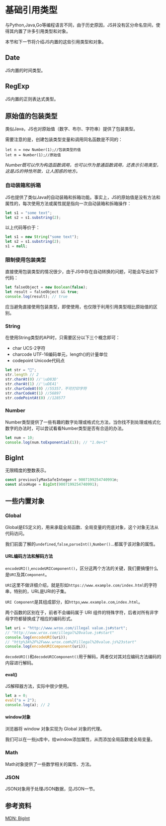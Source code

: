 # 基础引用类型

与Python,Java,Go等编程语言不同，由于历史原因，JS并没有区分命名空间，使得其内置了许多引用类型和对象。

本节和下一节将介绍JS内置的这些引用类型和对象。

## Date

JS内置的时间类型。

## RegExp

JS内置的正则表达式类型。

## 原始值的包装类型

类似Java，JS也对原始值（数字、布尔、字符串）提供了包装类型。

需要注意的是，创建包装类型变量和调用同名函数是不同的：

```
let n = new Number(1);//包装类型的值
let m = Number(1);//原始值
```

*Number既可以作为构造函数调用，也可以作为普通函数调用，还表示引用类型，这是JS的特性所致，让人困惑的地方。*

### 自动装箱和拆箱

JS也提供了类似Java的自动装箱和拆箱功能。事实上，JS的原始值是没有方法和属性的，每次使用方法或属性就是指向一次自动装箱和拆箱操作：

```js
let s1 = "some text";
let s2 = s1.substring(2);
```

以上代码等价于：

```js
let s1 = new String("some text");
let s2 = s1.substring(2);
s1 = null;
```

### 限制使用包装类型

直接使用包装类型的情况很少，由于JS中存在自动转换的问题，可能会写出如下代码：

```js
let falseObject = new Boolean(false);
let result = falseObject && true;
console.log(result); // true
```

应当避免直接使用包装类型，即使使用，也仅限于利用引用类型相比原始值的区别。

### String

在使用String类型的API时，只需要区分以下三个概念即可：

- char UCS-2字符
- charcode UTF-16编码单元，length()的计量单位
- codepoint Unicode代码点

```js
let str = "🙁";
str.length // 2
str.charAt(0) //'\uD83D'
str.charAt(1) //'\uDE41'
str.charCodeAt(0) //55357，不可打印字符
str.charCodeAt(1) //56897
str.codePointAt(0) //128577
```
### Number

Number类型提供了一些有趣的数字处理或格式化方法，当你找不到处理或格式化数字的办法时，可以尝试看看Number类型是否有合适的办法。

```js
let num = 10;
console.log(num.toExponential(1)); // "1.0e+1"
```

## BigInt

无限精度的整数表示。

```js
const previouslyMaxSafeInteger = 9007199254740991n;
const alsoHuge = BigInt(9007199254740991);
```
## 一些内置对象

### Global

Global是ES定义的，用来承载全局函数、全局变量的兜底对象，这个对象无法从代码访问。

我们前面了解的`undefined`,`false`,`parseInt()`,`Number()`...都属于该对象的属性。

#### URL编码方法和解码方法

`encodeURI()`,`encodeURIComponent()`，区分这两个方法的关键，我们要搞懂什么是`URI`及其`Component`。

`URI`这里不做详细介绍，就是形如`https://www.example.com/index.html`的字符串，特别的，URL是URI的子集。

`URI Component`是其组成部分，如`https`,`www.example.com`,`index.html`。

两个函数的区别在于，前者不会编码属于 URI 组件的特殊字符，后者对所有非字母字符都替换成了相应的编码形式。

```js
let uri = "http://www.wrox.com/illegal value.js#start";
// "http://www.wrox.com/illegal%20value.js#start"
console.log(encodeURI(uri));
// "http%3A%2F%2Fwww.wrox.com%2Fillegal%20value.js%23start"
console.log(encodeURIComponent(uri));
```

`decodeURI()`和`decodeURIComponent()`用于解码，两者仅对其对应编码方法编码的内容进行解码。
#### eval()

JS解释器方法，实际中很少使用。

```js
let a = 0;
eval("a = 2");
console.log(a); // 2
```
#### window对象

浏览器将 window 对象实现为 Global 对象的代理。

我们可以在一些js库中，给window添加属性，从而添加全局函数或全局变量。
### Math

Math对象提供了一些数学相关的属性、方法。
### JSON

JSON对象用于处理JSON数据，见JSON一节。

## 参考资料

[MDN: BigInt](https://developer.mozilla.org/en-US/docs/Web/JavaScript/Reference/Global_Objects/BigInt)
